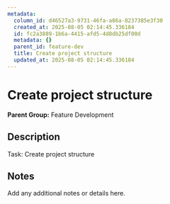 ```yaml
---
metadata:
  column_id: d46527a3-9731-46fa-a86a-8237385e3f30
  created_at: 2025-08-05 02:14:45.336184
  id: fc2a3889-1b6a-4415-afd5-4d8db25df00d
  metadata: {}
  parent_id: feature-dev
  title: Create project structure
  updated_at: 2025-08-05 02:14:45.336184
---
```


# Create project structure

**Parent Group:** Feature Development

## Description
Task: Create project structure

## Notes
Add any additional notes or details here.